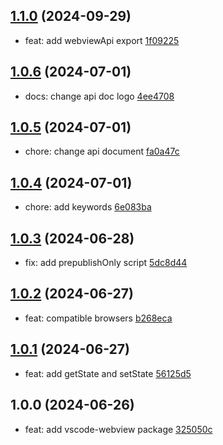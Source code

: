 ## [1.1.0](https://github.com/tomjs/vscode/compare/vscode-webview%401.0.6...vscode-webview%401.1.0) (2024-09-29)

- feat: add webviewApi export [1f09225](https://github.com/tomjs/vscode/commit/1f09225)

## [1.0.6](https://github.com/tomjs/vscode/compare/vscode-webview%401.0.5...vscode-webview%401.0.6) (2024-07-01)

- docs: change api doc logo [4ee4708](https://github.com/tomjs/vscode/commit/4ee4708)

## [1.0.5](https://github.com/tomjs/vscode/compare/vscode-webview%401.0.4...vscode-webview%401.0.5) (2024-07-01)

- chore: change api document [fa0a47c](https://github.com/tomjs/vscode/commit/fa0a47c)

## [1.0.4](https://github.com/tomjs/vscode/compare/vscode-webview%401.0.3...vscode-webview%401.0.4) (2024-07-01)

- chore: add keywords [6e083ba](https://github.com/tomjs/vscode/commit/6e083ba)

## [1.0.3](https://github.com/tomjs/vscode/compare/vscode-webview%401.0.2...vscode-webview%401.0.3) (2024-06-28)

- fix: add prepublishOnly script [5dc8d44](https://github.com/tomjs/vscode/commit/5dc8d44)

## [1.0.2](https://github.com/tomjs/vscode/compare/vscode-webview%401.0.1...vscode-webview%401.0.2) (2024-06-27)

- feat: compatible browsers [b268eca](https://github.com/tomjs/vscode/commit/b268eca)

## [1.0.1](https://github.com/tomjs/vscode/compare/vscode-webview%401.0.0...vscode-webview%401.0.1) (2024-06-27)

- feat: add getState and setState [56125d5](https://github.com/tomjs/vscode/commit/56125d5)

## 1.0.0 (2024-06-26)

- feat: add vscode-webview package [325050c](https://github.com/tomjs/vscode/commit/325050c)
